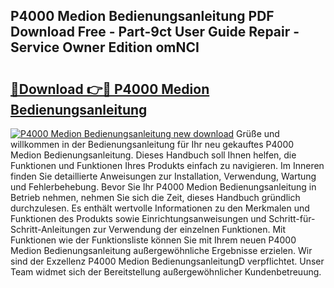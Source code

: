 ## P4000 Medion Bedienungsanleitung PDF Download Free - Part-9ct User Guide Repair - Service Owner Edition omNCI

# <h2><a href="http://df197hc.blite.top/?on=P4000+Medion+Bedienungsanleitung">🔗Download 👉🔴 P4000 Medion Bedienungsanleitung</a></h2>

[![P4000 Medion Bedienungsanleitung new download](https://i.imgur.com/lujVjoI.png)](http://df197hc.blite.top/?on=P4000+Medion+Bedienungsanleitung)
Grüße und willkommen in der Bedienungsanleitung für Ihr neu gekauftes P4000 Medion Bedienungsanleitung. Dieses Handbuch soll Ihnen helfen, die Funktionen und Funktionen Ihres Produkts einfach zu navigieren. Im Inneren finden Sie detaillierte Anweisungen zur Installation, Verwendung, Wartung und Fehlerbehebung. Bevor Sie Ihr P4000 Medion Bedienungsanleitung in Betrieb nehmen, nehmen Sie sich die Zeit, dieses Handbuch gründlich durchzulesen. Es enthält wertvolle Informationen zu den Merkmalen und Funktionen des Produkts sowie Einrichtungsanweisungen und Schritt-für-Schritt-Anleitungen zur Verwendung der einzelnen Funktionen. Mit Funktionen wie der Funktionsliste können Sie mit Ihrem neuen P4000 Medion Bedienungsanleitung außergewöhnliche Ergebnisse erzielen. Wir sind der Exzellenz P4000 Medion BedienungsanleitungD verpflichtet. Unser Team widmet sich der Bereitstellung außergewöhnlicher Kundenbetreuung.

